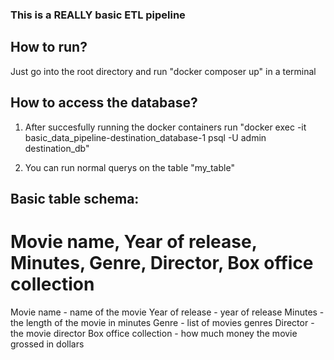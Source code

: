 ### This is a REALLY basic ETL pipeline

## How to run?

Just go into the root directory and run "docker composer up" in a terminal

## How to access the database?

1. After succesfully running the docker containers run "docker exec -it basic_data_pipeline-destination_database-1 psql -U admin destination_db"

2. You can run normal querys on the table "my_table"

## Basic table schema:
# Movie name, Year of release, Minutes, Genre, Director, Box office collection

Movie name - name of the movie
Year of release - year of release
Minutes - the length of the movie in minutes
Genre - list of movies genres
Director - the movie director
Box office collection - how much money the movie grossed in dollars